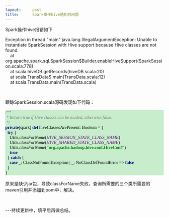 ```yaml
---
layout:     post
title:      Spark操作hive遇到的问题
---
```

<div id="article_content" class="article_content clearfix csdn-tracking-statistics" data-pid="blog" data-mod="popu_307" data-dsm="post">
								            <link rel="stylesheet" href="https://csdnimg.cn/release/phoenix/template/css/ck_htmledit_views-f76675cdea.css">
						<div class="htmledit_views" id="content_views">
                
<p><span style="font-size:14px;">Spark操作hive报错如下</span></p>
<p><span style="font-size:14px;">Exception in thread "main" java.lang.IllegalArgumentException: Unable to instantiate SparkSession with Hive support because Hive classes are not found.<br>
    at org.apache.spark.sql.SparkSession$Builder.enableHiveSupport(SparkSession.scala:778)<br>
    at scala.hiveDB.getRecords(hiveDB.scala:20)<br>
    at scala.TransData$.main(TransData.scala:12)<br>
    at scala.TransData.main(TransData.scala)</span></p>
<p><span style="font-size:14px;"><br></span></p>
<p><span style="font-size:14px;">跟踪SparkSession.scala源码发现如下代码：</span></p>
<p></p>
<pre style="background-color:#c7edcc;color:#000000;font-family:Consolas;font-size:12pt;"><span style="font-size:14px;color:#808080;font-style:italic;">/**
</span><span style="font-size:14px;color:#808080;font-style:italic;"> * Return true if Hive classes can be loaded, otherwise false.
</span><span style="font-size:14px;color:#808080;font-style:italic;"> */
</span><span style="font-size:14px;color:#000080;font-weight:bold;">private</span><span style="font-size:14px;">[spark] <span style="color:#000080;font-weight:bold;">def </span>hiveClassesArePresent: Boolean = {
  <span style="color:#000080;font-weight:bold;">try </span>{
    Utils.<span style="font-style:italic;">classForName</span>(<span style="color:#660e7a;font-style:italic;">HIVE_SESSION_STATE_CLASS_NAME</span>)
    Utils.<span style="font-style:italic;">classForName</span>(<span style="color:#660e7a;font-style:italic;">HIVE_SHARED_STATE_CLASS_NAME</span>)
    Utils.<span style="font-style:italic;">classForName</span>(<span style="color:#008000;font-weight:bold;">"org.apache.hadoop.hive.conf.HiveConf"</span>)
    <span style="color:#000080;font-weight:bold;">true
</span><span style="color:#000080;font-weight:bold;">  </span>} <span style="color:#000080;font-weight:bold;">catch </span>{
    <span style="color:#000080;font-weight:bold;">case </span>_: ClassNotFoundException | _: NoClassDefFoundError =&gt; <span style="color:#000080;font-weight:bold;">false
</span><span style="color:#000080;font-weight:bold;">  </span>}
}</span></pre>
<span style="font-size:14px;">原来是缺少jar包，导致classForName失败，查询所需要的三个类所需要的maven引用并添加到pom中，解决。</span>
<p></p>
<p><span style="font-size:14px;"><br></span></p>
<p><span style="font-size:14px;">---持续更新中，填平后再做总结。<br></span></p>
            </div>
                </div>
